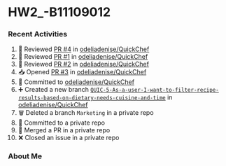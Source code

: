 # HW2_-B11109012

### Recent Activities
<!--START_SECTION:activity-->
1. 🔎 Reviewed [PR #4](https://github.com/odeliadenise/QuickChef/pull/4) in [odeliadenise/QuickChef](https://github.com/odeliadenise/QuickChef)
2. 🔎 Reviewed [PR #1](https://github.com/odeliadenise/QuickChef/pull/1) in [odeliadenise/QuickChef](https://github.com/odeliadenise/QuickChef)
3. 🔎 Reviewed [PR #2](https://github.com/odeliadenise/QuickChef/pull/2) in [odeliadenise/QuickChef](https://github.com/odeliadenise/QuickChef)
4. 📥 Opened [PR #3](https://github.com/odeliadenise/QuickChef/pull/3) in [odeliadenise/QuickChef](https://github.com/odeliadenise/QuickChef)
5. 📝 Committed to [odeliadenise/QuickChef](https://github.com/odeliadenise/QuickChef/commit/07ca4bc68de7d7036b2d351a0f5477753b174db5)
6. ➕ Created a new branch [`QUIC-5-As-a-user-I-want-to-filter-recipe-results-based-on-dietary-needs-cuisine-and-time`](https://github.com/odeliadenise/QuickChef/tree/QUIC-5-As-a-user-I-want-to-filter-recipe-results-based-on-dietary-needs-cuisine-and-time) in [odeliadenise/QuickChef](https://github.com/odeliadenise/QuickChef)
7. 🗑️ Deleted a branch `Marketing` in a private repo
8. 📝 Committed to a private repo
9. 🔀 Merged a PR in a private repo
10. ❌ Closed an issue in a private repo
<!--END_SECTION:activity-->

### About Me
<!--MYLINKS:START -->
<!--MYLINKS:END -->
